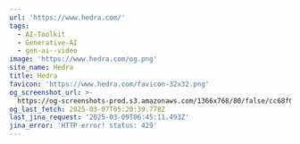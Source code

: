 ```yaml
---
url: 'https://www.hedra.com/'
tags:
  - AI-Toolkit
  - Generative-AI
  - gen-ai--video
image: 'https://www.hedra.com/og.png'
site_name: Hedra
title: Hedra
favicon: 'https://www.hedra.com/favicon-32x32.png'
og_screenshot_url: >-
  https://og-screenshots-prod.s3.amazonaws.com/1366x768/80/false/cc68f0315fe478d547c92d75241b86c2b678885e0d2cfe8ac6c639207b21db29.jpeg
og_last_fetch: 2025-03-07T05:20:39.778Z
last_jina_request: '2025-03-09T06:45:11.493Z'
jina_error: 'HTTP error! status: 429'
---
```


